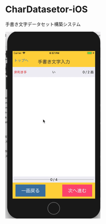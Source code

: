 # CharDatasetor-iOS
手書き文字データセット構築システム

<img src="https://raw.githubusercontent.com/nshhhin/Images/master/0a4dc62e20bbe7546174b0e6c4d45d9a-gif.gif" width="300px" height="auto">
